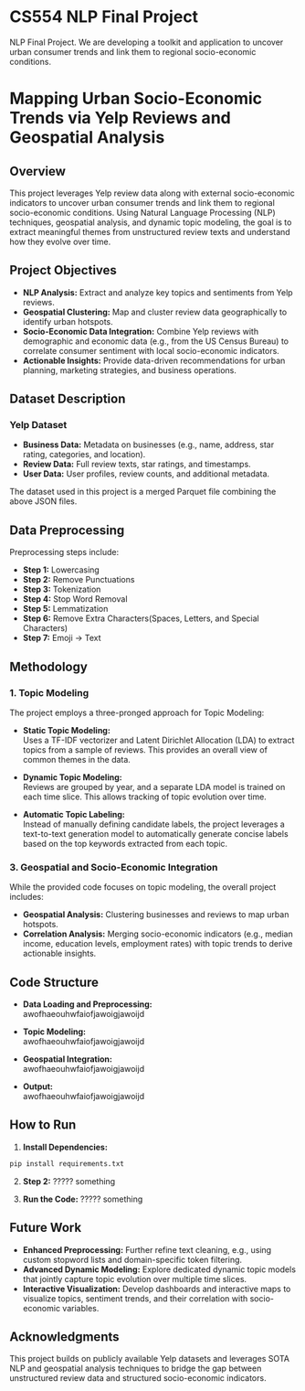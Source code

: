 # CS554 NLP Final Project
NLP Final Project. We are developing a toolkit and application to uncover urban consumer trends and link them to regional socio-economic conditions. 

# Mapping Urban Socio-Economic Trends via Yelp Reviews and Geospatial Analysis

## Overview

This project leverages Yelp review data along with external socio-economic indicators to uncover urban consumer trends and link them to regional socio-economic conditions. Using Natural Language Processing (NLP) techniques, geospatial analysis, and dynamic topic modeling, the goal is to extract meaningful themes from unstructured review texts and understand how they evolve over time.

## Project Objectives
- **NLP Analysis:** Extract and analyze key topics and sentiments from Yelp reviews.
- **Geospatial Clustering:** Map and cluster review data geographically to identify urban hotspots.
- **Socio-Economic Data Integration:** Combine Yelp reviews with demographic and economic data (e.g., from the US Census Bureau) to correlate consumer sentiment with local socio-economic indicators.
- **Actionable Insights:** Provide data-driven recommendations for urban planning, marketing strategies, and business operations.

## Dataset Description

### Yelp Dataset

- **Business Data:** Metadata on businesses (e.g., name, address, star rating, categories, and location).
- **Review Data:** Full review texts, star ratings, and timestamps.
- **User Data:** User profiles, review counts, and additional metadata.

The dataset used in this project is a merged Parquet file combining the above JSON files.

## Data Preprocessing
Preprocessing steps include:
- **Step 1:** Lowercasing
- **Step 2:** Remove Punctuations
- **Step 3:** Tokenization
- **Step 4:** Stop Word Removal
- **Step 5:** Lemmatization
- **Step 6:** Remove Extra Characters(Spaces, Letters, and Special Characters)
- **Step 7:** Emoji -> Text

## Methodology

### 1. Topic Modeling

The project employs a three-pronged approach for Topic Modeling:

- **Static Topic Modeling:**  
  Uses a TF-IDF vectorizer and Latent Dirichlet Allocation (LDA) to extract topics from a sample of reviews. This provides an overall view of common themes in the data.

- **Dynamic Topic Modeling:**  
  Reviews are grouped by year, and a separate LDA model is trained on each time slice. This allows tracking of topic evolution over time.

- **Automatic Topic Labeling:**  
  Instead of manually defining candidate labels, the project leverages a text-to-text generation model to automatically generate concise labels based on the top keywords extracted from each topic.

### 3. Geospatial and Socio-Economic Integration

While the provided code focuses on topic modeling, the overall project includes:
- **Geospatial Analysis:** Clustering businesses and reviews to map urban hotspots.
- **Correlation Analysis:** Merging socio-economic indicators (e.g., median income, education levels, employment rates) with topic trends to derive actionable insights.

## Code Structure

- **Data Loading and Preprocessing:**  
  awofhaeouhwfaiofjawoigjawoijd

- **Topic Modeling:**  
  awofhaeouhwfaiofjawoigjawoijd

- **Geospatial Integration:**  
  awofhaeouhwfaiofjawoigjawoijd

- **Output:**  
  awofhaeouhwfaiofjawoigjawoijd

## How to Run

1. **Install Dependencies:**

  ```bash
  pip install requirements.txt
  ```

2. **Step 2:**
  ????? something

3. **Run the Code:**
  ????? something

## Future Work
- **Enhanced Preprocessing:** Further refine text cleaning, e.g., using custom stopword lists and domain-specific token filtering.
- **Advanced Dynamic Modeling:** Explore dedicated dynamic topic models that jointly capture topic evolution over multiple time slices.
- **Interactive Visualization:** Develop dashboards and interactive maps to visualize topics, sentiment trends, and their correlation with socio-economic variables.

## Acknowledgments
This project builds on publicly available Yelp datasets and leverages SOTA NLP and geospatial analysis techniques to bridge the gap between unstructured review data and structured socio-economic indicators.
